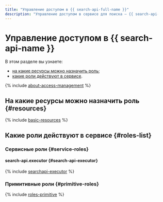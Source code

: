 ```yaml
---
title: "Управление доступом в {{ search-api-full-name }}"
description: "Управление доступом в сервисе для поиска — {{ search-api-full-name }}. В разделе описано, на какие ресурсы можно назначить роль, какие роли действуют в сервисе, какие роли необходимы для того или иного действия."
---
```


# Управление доступом в {{ search-api-name }}

В этом разделе вы узнаете:
* [на какие ресурсы можно назначить роль](#resources);
* [какие роли действуют в сервисе](#roles-list).

{% include [about-access-management](../../_includes/iam/about-access-management.md) %}

## На какие ресурсы можно назначить роль {#resources}

{% include [basic-resources](../../_includes/iam/basic-resources-for-access-control.md) %}

## Какие роли действуют в сервисе {#roles-list}

### Сервисные роли {#service-roles}

#### search-api.executor {#search-api-executor}

{% include [searchapi-executor](../../_roles/search-api/executor.md) %}

### Примитивные роли {#primitive-roles}

{% include [roles-primitive](../../_includes/roles-primitive.md) %}